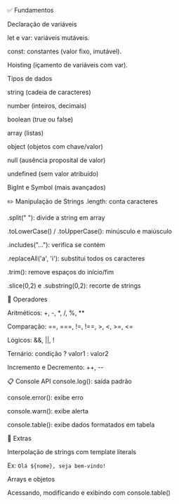✅ Fundamentos

Declaração de variáveis

let e var: variáveis mutáveis.

const: constantes (valor fixo, imutável).

Hoisting (içamento de variáveis com var).

Tipos de dados

string (cadeia de caracteres)

number (inteiros, decimais)

boolean (true ou false)

array (listas)

object (objetos com chave/valor)

null (ausência proposital de valor)

undefined (sem valor atribuído)

BigInt e Symbol (mais avançados)

✏️ Manipulação de Strings
.length: conta caracteres

.split(" "): divide a string em array

.toLowerCase() / .toUpperCase(): minúsculo e maiúsculo

.includes("..."): verifica se contém

.replaceAll('a', 'i'): substitui todos os caracteres

.trim(): remove espaços do início/fim

.slice(0,2) e .substring(0,2): recorte de strings

🔢 Operadores

Aritméticos: +, -, *, /, %, **

Comparação: ==, ===, !=, !==, >, <, >=, <=

Lógicos: &&, ||, !

Ternário: condição ? valor1 : valor2

Incremento e Decremento: ++, --

📋 Console API
console.log(): saída padrão

console.error(): exibe erro

console.warn(): exibe alerta

console.table(): exibe dados formatados em tabela

📌 Extras

Interpolação de strings com template literals

Ex: `Olá ${nome}, seja bem-vindo!`

Arrays e objetos

Acessando, modificando e exibindo com console.table()